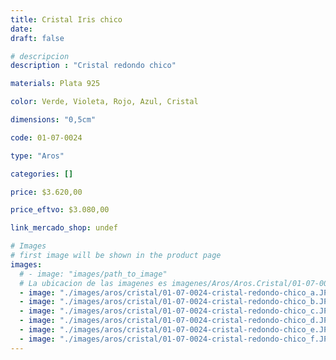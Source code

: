 ```yaml
---
title: Cristal Iris chico
date: 
draft: false

# descripcion
description : "Cristal redondo chico"

materials: Plata 925

color: Verde, Violeta, Rojo, Azul, Cristal

dimensions: "0,5cm"

code: 01-07-0024

type: "Aros"

categories: []

price: $3.620,00

price_eftvo: $3.080,00

link_mercado_shop: undef

# Images
# first image will be shown in the product page
images:
  # - image: "images/path_to_image"
  # La ubicacion de las imagenes es imagenes/Aros/Aros.Cristal/01-07-0024-cristal-iris-chico
  - image: "./images/aros/cristal/01-07-0024-cristal-redondo-chico_a.JPG"
  - image: "./images/aros/cristal/01-07-0024-cristal-redondo-chico_b.JPG"
  - image: "./images/aros/cristal/01-07-0024-cristal-redondo-chico_c.JPG"
  - image: "./images/aros/cristal/01-07-0024-cristal-redondo-chico_d.JPG"
  - image: "./images/aros/cristal/01-07-0024-cristal-redondo-chico_e.JPG"
  - image: "./images/aros/cristal/01-07-0024-cristal-redondo-chico_f.JPG"
---
```

